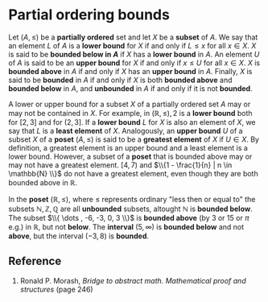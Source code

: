 # Partial ordering bounds

Let $(A, \leq)$ be a **partially ordered** set and let $X$ be a **subset** of $A$. We say that an element $L$ of $A$ is a **lower bound** for $X$ if and only if $L \leq x$ for all $x \in X$. $X$ is said to be **bounded below in $A$** if $X$ has a **lower bound** in $A$. An element $U$ of $A$ is said to be an **upper bound** for $X$ if and only if $x \leq U$ for all $x \in X$. $X$ is **bounded above** in $A$ if and only if $X$ has an **upper bound** in $A$. Finally, $X$ is said to be **bounded** in $A$ if and only if $X$ is both **bounded above** and **bounded below** in $A$, and **unbounded** in $A$ if and only if it is not **bounded**.

A lower or upper bound for a subset $X$ of a partially ordered set $A$ may or may not be contained in $X$. For example, in $(\mathbb{R}, \leq), 2$ is a **lower bound** both for $[2, 3]$ and for $(2, 3]$. If a **lower bound** $L$ for $X$ is also an element of $X$, we say that $L$ is a **least element** of $X$. Analogously, an **upper bound** $U$ of a subset $X$ of a **poset** $(A, \leq)$ is said to be a **greatest element** of $X$ if $U \in X$. By definition, a greatest element is an upper bound and a least element is a lower bound. However, a subset of a **poset** that is bounded above may or may not have a greatest element. $[4, 7)$ and $\\{1 - \frac{1}{n} | n \in \mathbb{N} \\}$ do not have a greatest element, even though they are both bounded above in $\mathbb{R}$.

In the **poset** $(\mathbb{R}, \leq)$, where $\leq$ represents ordinary "less then or equal to" the subsets $\mathbb{N}, \mathbb{Z}, \mathbb{Q}$ are all **unbounded** subsets, altought $\mathbb{N}$ is **bounded below**. The subset $\\{ \dots , -6, -3, 0, 3 \\}$ is **bounded above** (by $3$ or $15$ or $\pi$ e.g.) in $\mathbb{R}$, but not **below**. The **interval** $(5, \infty)$ is **bounded below** and not **above**, but the interval $(-3, 8)$ is **bounded**.

## Reference

1. Ronald P. Morash, *Bridge to abstract math. Mathematical proof and structures* (page 246)